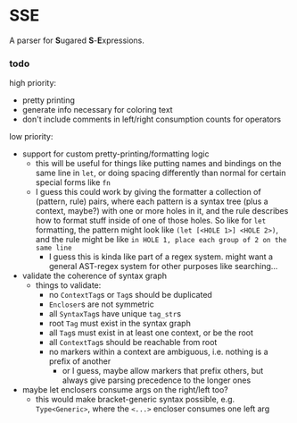 # SSE

A parser for **S**ugared **S**-**E**xpressions.

### todo
high priority:
* pretty printing
* generate info necessary for coloring text
* don't include comments in left/right consumption counts for operators

low priority:
* support for custom pretty-printing/formatting logic
  * this will be useful for things like putting names and bindings on the same line in `let`, or doing spacing differently than normal for certain special forms like `fn`
  * I guess this could work by giving the formatter a collection of (pattern, rule) pairs, where each pattern is a syntax tree (plus a context, maybe?) with one or more holes in it, and the rule describes how to format stuff inside of one of those holes. So like for `let` formatting, the pattern might look like `(let [<HOLE 1>] <HOLE 2>)`, and the rule might be like `in HOLE 1, place each group of 2 on the same line`
    * I guess this is kinda like part of a regex system. might want a general AST-regex system for other purposes like searching...
* validate the coherence of syntax graph
  * things to validate:
    * no `ContextTag`s or `Tag`s should be duplicated
    * `Encloser`s are not symmetric
    * all `SyntaxTag`s have unique `tag_str`s
    * root `Tag` must exist in the syntax graph
    * all `Tag`s must exist in at least one context, or be the root
    * all `ContextTag`s should be reachable from root
    * no markers within a context are ambiguous, i.e. nothing is a prefix of another
      * or I guess, maybe allow markers that prefix others, but always give parsing precedence to the longer ones
* maybe let enclosers consume args on the right/left too?
  * this would make bracket-generic syntax possible, e.g. `Type<Generic>`, where the `<...>` encloser consumes one left arg
